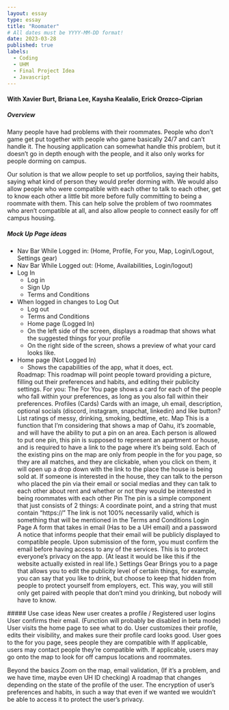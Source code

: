 ```yaml
---
layout: essay
type: essay
title: "Roomater"
# All dates must be YYYY-MM-DD format!
date: 2023-03-28
published: true
labels:
  - Coding
  - UHM
  - Final Project Idea
  - Javascript
---
```

#### With Xavier Burt, Briana Lee, Kaysha Kealalio, Erick Orozco-Ciprian
##### Overview

Many people have had problems with their roommates. People who don’t game get put together with people who game basically 24/7 and can’t handle it. 
The housing application can somewhat handle this problem, but it doesn’t go in depth enough with the people, and it also only works for people 
dorming on campus. 

Our solution is that we allow people to set up portfolios, saying their habits, saying what kind of person they would prefer dorming with. We would also
allow people who were compatible with each other to talk to each other, get to know each other a little bit more before fully committing to being a
roommate with them. This can help solve the problem of two roommates who aren’t compatible at all, and also allow people to connect easily for off campus 
housing.

##### Mock Up Page ideas
<ul>
<li> Nav Bar While Logged in: (Home, Profile, For you, Map, Login/Logout, Settings gear) </li>
<li> Nav Bar While Logged out: (Home, Availabilities, Login/logout) </li>
<li>
  Log In 
  <ul>
    <li> Log in </li>
    <li> Sign Up </li>
    <li> Terms and Conditions </li>
  </ul>
</li>
<li> When logged in changes to Log Out
  <ul>
    <li> Log out </li>
    <li> Terms and Conditions </li>
    <li> Home page (Logged In) </li>
    <li> On the left side of the screen, displays a roadmap that shows what the suggested things for your profile </li>
    <li> On the right side of the screen, shows a preview of what your card looks like. </li>
  </ul>
  </li>
<li> Home page (Not Logged In)
  <ul>
    <li> Shows the capabilities of the app, what it does, ect. </li>
  </ul>
  </li>
Roadmap:
This roadmap will point people toward providing a picture, filling out their preferences and habits, and editing their publicity settings.
For you:
The For You page shows a card for each of the people who fall within your preferences, as long as you also fall within their preferences. 
Profiles (Cards)
Cards with an image, uh email, description, optional socials (discord, instagram, snapchat, linkedin) and like button?
List ratings of messy, drinking, smoking, bedtime, etc.
Map
This is a function that I’m considering that shows a map of Oahu, it’s zoomable, and will have the ability to put a pin on an area. Each person is allowed to put one pin, this pin is supposed to represent an apartment or house, and is required to have a link to the page where it’s being sold.
Each of the existing pins on the map are only from people in the for you page, so they are all matches, and they are clickable, when you click on them, it will open up a drop down with the link to the place the house is being sold at. 
If someone is interested in the house, they can talk to the person who placed the pin via their email or social medias and they can talk to each other about rent and whether or not they would be interested in being roommates with each other
Pin
The pin is a simple component that just consists of 2 things: A coordinate point, and a string that must contain “https://”
The link is not 100% necessarily valid, which is something that will be mentioned in the Terms and Conditions
Login Page
A form that takes in email (Has to be a UH email) and a password
A notice that informs people that their email will be publicly displayed to compatible people.
Upon submission of the form, you must confirm the email before having access to any of the services. This is to protect everyone’s privacy on the app. (At least it would be like this if the website actually existed in real life.)
Settings Gear
Brings you to a page that allows you to edit the publicity level of certain things, for example, you can say that you like to drink, but choose to keep that hidden from people to protect yourself from employers, ect. This way, you will still only get paired with people that don’t mind you drinking, but nobody will have to know.
  </ul>
##### Use case ideas
New user creates a profile / Registered user logins
User confirms their email. (Function will probably be disabled in beta mode)
User visits the home page to see what to do.
User customizes their profile, edits their visibility, and makes sure their profile card looks good.
User goes to the for you page, sees people they are compatible with
If applicable, users may contact people they’re compatible with.
If applicable, users may go onto the map to look for off campus locations and roommates.


Beyond the basics
Zoom on the map, 
email validation, 
(If it’s a problem, and we have time, maybe even UH ID checking)
A roadmap that changes depending on the state of the profile of the user.
The encryption of user’s preferences and habits, in such a way that even if we wanted we wouldn’t be able to access it to protect the user’s privacy. 
